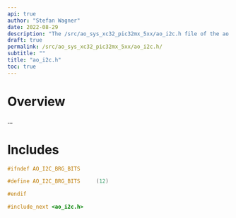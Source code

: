 ```yaml
---
api: true
author: "Stefan Wagner"
date: 2022-08-29
description: "The /src/ao_sys_xc32_pic32mx_5xx/ao_i2c.h file of the ao real-time operating system."
draft: true
permalink: /src/ao_sys_xc32_pic32mx_5xx/ao_i2c.h/ 
subtitle: ""
title: "ao_i2c.h"
toc: true
---
```


# Overview

...

# Includes

```c
#ifndef AO_I2C_BRG_BITS

#define AO_I2C_BRG_BITS     (12)

#endif

#include_next <ao_i2c.h>

```
